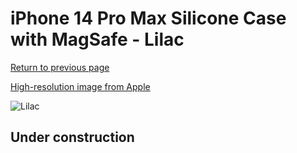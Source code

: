 # iPhone 14 Pro Max Silicone Case with MagSafe - Lilac

[Return to previous page](/iphone_14)

[High-resolution image from Apple](https://store.storeimages.cdn-apple.com/8756/as-images.apple.com/is/MPTW3?wid=4500&hei=4500&fmt=png)

<div style="width: 500px"><img src="/everyphone/MPTW3.png" alt="Lilac"></div>

## Under construction
